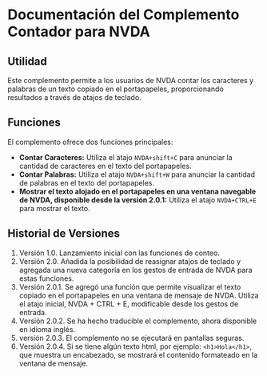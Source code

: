 # Documentación del Complemento Contador para NVDA

## Utilidad

Este complemento permite a los usuarios de NVDA contar los caracteres y palabras de un texto copiado en el portapapeles, proporcionando resultados a través de atajos de teclado.

## Funciones

El complemento ofrece dos funciones principales:

- **Contar Caracteres:** Utiliza el atajo `NVDA+shift+C` para anunciar la cantidad de caracteres en el texto del portapapeles.
- **Contar Palabras:** Utiliza el atajo `NVDA+shift+W` para anunciar la cantidad de palabras en el texto del portapapeles.
- **Mostrar el texto alojado en el portapapeles en una ventana navegable de NVDA, disponible desde la versión 2.0.1:** Utiliza el atajo `NVDA+CTRL+E` para mostrar el texto.
## Historial de Versiones

1. Versión 1.0. Lanzamiento inicial con las funciones de conteo.
2. Versión 2.0. Añadida la posibilidad de reasignar atajos de teclado y agregada una nueva categoría en los gestos de entrada de NVDA para estas funciones.
3. Versión 2.0.1. Se agregó una función que permite visualizar el texto copiado en el portapapeles en una ventana de mensaje de NVDA. Utiliza el atajo inicial, NVDA + CTRL + E, modificable desde los gestos de entrada.
4. Versión 2.0.2. Se ha hecho traducible el complemento, ahora disponible en idioma inglés.
5. versión 2.0.3. El complemento no se ejecutará en pantallas seguras.
6. Versión 2.0.4. Si se tiene algún texto html, por ejemplo: `<h1>Hola</h1>`, que muestra un encabezado, se mostrará el contenido formateado en la ventana de mensaje.